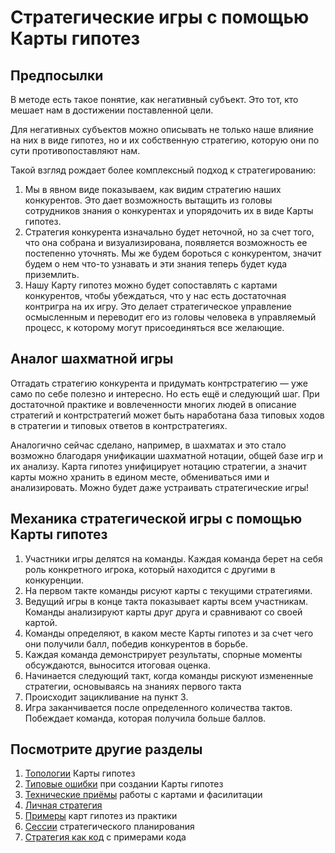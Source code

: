 # Стратегические игры с помощью Карты гипотез

## Предпосылки

В методе есть такое понятие, как негативный субъект. Это тот, кто мешает нам в достижении поставленной цели.

Для негативных субъектов можно описывать не только наше влияние на них в виде гипотез, но и их собственную стратегию, которую они по сути противопоставляют нам. 

Такой взгляд рождает более комплексный подход к стратегированию:
1. Мы в явном виде показываем, как видим стратегию наших конкурентов. Это дает возможность вытащить из головы сотрудников знания о конкурентах и упорядочить их в виде Карты гипотез. 
1. Стратегия конкурента изначально будет неточной, но за счет того, что она собрана и визуализирована, появляется возможность ее постепенно уточнять. 
Мы же будем бороться с конкурентом, значит будем о нем что-то узнавать и эти знания теперь будет куда приземлить.
1. Нашу Карту гипотез можно будет сопоставлять с картами конкурентов, чтобы убеждаться, что у нас есть достаточная контригра на их игру. 
Это делает стратегическое управление осмысленным и переводит его из головы человека в управляемый процесс, к которому могут присоединяться все желающие.

## Аналог шахматной игры

Отгадать стратегию конкурента и придумать контрстратегию — уже само по себе полезно и интересно. Но есть ещё и следующий шаг. 
При достаточной практике и вовлеченности многих людей в описание стратегий и контрстратегий может быть наработана база типовых ходов в стратегии и типовых ответов в контрстратегиях. 

Аналогично сейчас сделано, например, в шахматах и это стало возможно благодаря унификации шахматной нотации, общей базе игр и их анализу. 
Карта гипотез унифицирует нотацию стратегии, а значит карты можно хранить в едином месте, обмениваться ими и анализировать. 
Можно будет даже устраивать стратегические игры!

## Механика стратегической игры с помощью Карты гипотез

1. Участники игры делятся на команды. Каждая команда берет на себя роль конкретного игрока, который находится с другими в конкуренции.
1. На первом такте команды рисуют карты с текущими стратегиями.
1. Ведущий игры в конце такта показывает карты всем участникам. Команды анализируют карты друг друга и сравнивают со своей картой.
1. Команды определяют, в каком месте Карты гипотез и за счет чего они получили балл, победив конкурентов в борьбе.
1. Каждая команда демонстрирует результаты, спорные моменты обсуждаются, выносится итоговая оценка.
1. Начинается следующий такт, когда команды рискуют измененные стратегии, основываясь на знаниях первого такта
1. Происходит зацикливание на пункт 3.
1. Игра заканчивается после определенного количества тактов. Побеждает команда, которая получила больше баллов.

## Посмотрите другие разделы
1. [Топологии](topology.md) Карты гипотез
1. [Типовые ошибки](troubleshooting.md) при создании Карты гипотез
1. [Технические приёмы](techniques.md) работы с картами и фасилитации
1. [Личная стратегия](personalstrategy.md)
1. [Примеры](examples.md) карт гипотез из практики
1. [Сессии](stratsession.md) стратегического планирования
1. [Стратегия как код](strategyascode.md) с примерами кода

